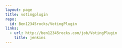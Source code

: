 ```yaml
---
layout: page
title: votingplugin
repo:
  id: Ben12345rocks/VotingPlugin
links:
  - url: http://ben12345rocks.com/job/VotingPlugin
    title: jenkins
---
```

